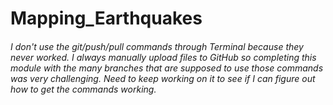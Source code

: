 # Mapping_Earthquakes
###### I don't use the git/push/pull commands through Terminal because they never worked. I always manually upload files to GitHub so completing this module with the many branches that are supposed to use those commands was very challenging. Need to keep working on it to see if I can figure out how to get the commands working.
